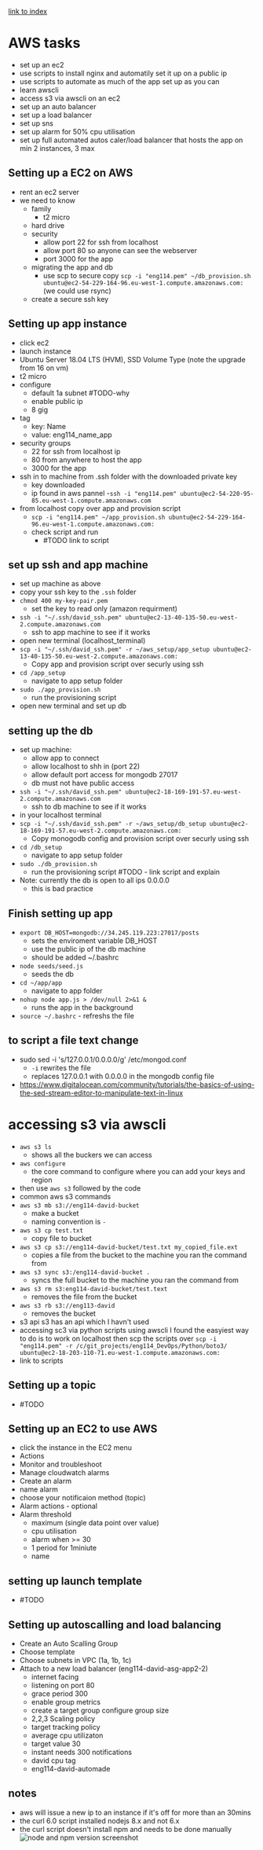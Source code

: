 [link to index](/readme.md)  
# AWS tasks
- set up an ec2
- use scripts to install nginx and automatily set it up on a public ip
- use scripts to automate as much of the app set up as you can
- learn awscli
- access s3 via awscli on an ec2
- set up an auto balancer
- set up a load balancer
- set up sns
- set up alarm for 50% cpu utilisation
- set up full automated autos caler/load balancer that hosts the app on min 2 instances, 3 max


## Setting up a EC2 on AWS
- rent an ec2 server
- we need to know
    - family
        - t2 micro
    - hard drive
    - security
        - allow port 22 for ssh from localhost
        - allow port 80 so anyone can see the webserver
        - port 3000 for the app
    - migrating the app and db
        - use scp to secure copy `scp -i "eng114.pem" ~/db_provision.sh ubuntu@ec2-54-229-164-96.eu-west-1.compute.amazonaws.com:` (we could use rsync)
    - create a secure ssh key


## Setting up app instance
- click ec2
- launch instance
- Ubuntu Server 18.04 LTS (HVM), SSD Volume Type (note the upgrade from 16 on vm)
- t2 micro
- configure
    - default 1a subnet #TODO-why
    - enable public ip
    - 8 gig
- tag
    - key: Name
    - value: eng114_name_app
- security groups
    - 22 for ssh from localhost ip
    - 80 from anywhere to host the app
    - 3000 for the app
- ssh in to machine from .ssh folder with the downloaded private key
    - key downloaded
    - ip found in aws pannel
    -`ssh -i "eng114.pem" ubuntu@ec2-54-220-95-85.eu-west-1.compute.amazonaws.com`
- from localhost copy over app and provision script
    - `scp -i "eng114.pem" ~/app_provision.sh ubuntu@ec2-54-229-164-96.eu-west-1.compute.amazonaws.com:`
    - check script and run
        - #TODO link to script


## set up ssh and app machine
- set up machine as above
- copy your ssh key to the `.ssh` folder
- `chmod 400 my-key-pair.pem`
    - set the key to read only (amazon requirment)
- `ssh -i "~/.ssh/david_ssh.pem" ubuntu@ec2-13-40-135-50.eu-west-2.compute.amazonaws.com`
    - ssh to app machine to see if it works
- open new terminal (localhost_terminal)
- `scp -i "~/.ssh/david_ssh.pem" -r ~/aws_setup/app_setup ubuntu@ec2-13-40-135-50.eu-west-2.compute.amazonaws.com:`
    - Copy app and provision script over securly using ssh
- `cd /app_setup`
    - navigate to app setup folder
- `sudo ./app_provision.sh`
    - run the provisioning script
- open new terminal and set up db

## setting up the db
- set up machine:
    - allow app to connect
    - allow localhost to shh in (port 22)
    - allow default port access for mongodb 27017
    - db must not have public access
- `ssh -i "~/.ssh/david_ssh.pem" ubuntu@ec2-18-169-191-57.eu-west-2.compute.amazonaws.com`
    - ssh to db machine to see if it works
- in your localhost terminal
- `scp -i "~/.ssh/david_ssh.pem" -r ~/aws_setup/db_setup ubuntu@ec2-18-169-191-57.eu-west-2.compute.amazonaws.com:`
    - Copy monogodb config and provision script over securly using ssh
- `cd /db_setup`
    - navigate to app setup folder
- `sudo ./db_provision.sh`
    - run the provisioning script #TODO - link script and explain
- Note: currently the db is open to all ips 0.0.0.0
    - this is bad practice

## Finish setting up app
- `export DB_HOST=mongodb://34.245.119.223:27017/posts`
    - sets the enviroment variable DB_HOST
    - use the public ip of the db machine
    - should be added ~/.bashrc
- `node seeds/seed.js`
    - seeds the db
- `cd ~/app/app`
    - navigate to app folder 
- `nohup node app.js > /dev/null 2>&1 &`
    - runs the app in the background
-  `source ~/.bashrc`
        - refreshs the file


## to script a file text change
- sudo sed -i 's/127.0.0.1/0.0.0.0/g' /etc/mongod.conf
    - `-i` rewrites the file
    - replaces 127.0.0.1 with 0.0.0.0 in the mongodb config file
- https://www.digitalocean.com/community/tutorials/the-basics-of-using-the-sed-stream-editor-to-manipulate-text-in-linux




# accessing s3 via awscli
- `aws s3 ls`
    - shows all the buckers we can access
- `aws configure`
    - the core command to configure where you can add your keys and region
- then use `aws s3` followed by the code
- common aws s3 commands
- `aws s3 mb s3://eng114-david-bucket`
    - make a bucket
    - naming convention is `-`
- `aws s3 cp test.txt`
    - copy file to bucket
- `aws s3 cp s3://eng114-david-bucket/test.txt my_copied_file.ext`
    - copies a file from the bucket to the machine you ran the command from
- `aws s3 sync s3:/eng114-david-bucket .`
    - syncs the full bucket to the machine you ran the command from 
- `aws s3 rm s3:eng114-david-bucket/test.text`
    - removes the file from the bucket
- `aws s3 rb s3://eng113-david`
    - removes the bucket
- s3 api
s3 has an api which I havn't used
- accessing sc3 via python scripts using awscli
I found the easyiest way to do is to work on localhost then scp the scripts over
`scp -i "eng114.pem" -r /c/git_projects/eng114_DevOps/Python/boto3/  ubuntu@ec2-18-203-110-71.eu-west-1.compute.amazonaws.com:`
- link to scripts


## Setting up a topic
- #TODO

## Setting up an EC2 to use AWS
- click the instance in the EC2 menu
- Actions
- Monitor and troubleshoot
- Manage cloudwatch alarms
- Create an alarm
- name alarm
- choose your notificaion method (topic)
- Alarm actions - optional
- Alarm threshold
    - maximum (single data point over value)
    - cpu utilisation
    - alarm when >= 30
    - 1 period for 1miniute
    - name 

## setting up launch template
- #TODO

## Setting up autoscalling and load balancing
- Create an Auto Scalling Group
- Choose template
- Choose subnets in VPC (1a, 1b, 1c)
- Attach to a new load balancer (eng114-david-asg-app2-2)
    - internet facing
    - listening on port 80
    - grace period 300
    - enable group metrics
    - create a target group
configure group size
    - 2,2,3
Scaling policy
    - target tracking policy
    - average cpu utilizaton
    - target value 30
    - instant needs 300
notifications
    - david cpu
tag
    - eng114-david-automade


## notes
- aws will issue a new ip to an instance if it's off for more than an 30mins
- the curl 6.0 script installed nodejs 8.x and not 6.x
- the curl script doesn't install npm and needs to be done manually  
![node and npm version screenshot](/Documentation/resources/aws/app_node_version.png)